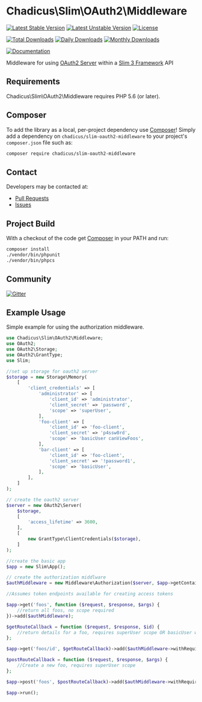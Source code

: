 # Chadicus\Slim\OAuth2\Middleware

[![Latest Stable Version](https://poser.pugx.org/chadicus/slim-oauth2-middleware/v/stable)](https://packagist.org/packages/chadicus/slim-oauth2-middleware)
[![Latest Unstable Version](https://poser.pugx.org/chadicus/slim-oauth2-middleware/v/unstable)](https://packagist.org/packages/chadicus/slim-oauth2-middleware)
[![License](https://poser.pugx.org/chadicus/slim-oauth2-middleware/license)](https://packagist.org/packages/chadicus/slim-oauth2-middleware)

[![Total Downloads](https://poser.pugx.org/chadicus/slim-oauth2-middleware/downloads)](https://packagist.org/packages/chadicus/slim-oauth2-middleware)
[![Daily Downloads](https://poser.pugx.org/chadicus/slim-oauth2-middleware/d/daily)](https://packagist.org/packages/chadicus/slim-oauth2-middleware)
[![Monthly Downloads](https://poser.pugx.org/chadicus/slim-oauth2-middleware/d/monthly)](https://packagist.org/packages/chadicus/slim-oauth2-middleware)

[![Documentation](https://img.shields.io/badge/reference-phpdoc-blue.svg?style=flat)](http://pholiophp.org/chadicus/slim-oauth2-middleware)

Middleware for using [OAuth2 Server](http://bshaffer.github.io/oauth2-server-php-docs/) within a [Slim 3 Framework](http://www.slimframework.com/) API

## Requirements

Chadicus\Slim\OAuth2\Middleware requires PHP 5.6 (or later).

## Composer
To add the library as a local, per-project dependency use [Composer](http://getcomposer.org)! Simply add a dependency on
`chadicus/slim-oauth2-middleware` to your project's `composer.json` file such as:

```sh
composer require chadicus/slim-oauth2-middleware
```

## Contact
Developers may be contacted at:

 * [Pull Requests](https://github.com/chadicus/slim-oauth2-middleware/pulls)
 * [Issues](https://github.com/chadicus/slim-oauth2-middleware/issues)

## Project Build
With a checkout of the code get [Composer](http://getcomposer.org) in your PATH and run:

```sh
composer install
./vendor/bin/phpunit
./vendor/bin/phpcs
```
## Community
[![Gitter](https://badges.gitter.im/Join%20Chat.svg)](https://gitter.im/slim-oauth2/Lobby#)
 
## Example Usage

Simple example for using the authorization middleware.

```php
use Chadicus\Slim\OAuth2\Middleware;
use OAuth2;
use OAuth2\Storage;
use OAuth2\GrantType;
use Slim;

//set up storage for oauth2 server
$storage = new Storage\Memory(
    [
        'client_credentials' => [
            'administrator' => [
                'client_id' => 'administrator',
                'client_secret' => 'password',
                'scope' => 'superUser',
            ],
            'foo-client' => [
                'client_id' => 'foo-client',
                'client_secret' => 'p4ssw0rd',
                'scope' => 'basicUser canViewFoos',
            ],
            'bar-client' => [
                'client_id' => 'foo-client',
                'client_secret' => '!password1',
                'scope' => 'basicUser',
            ],
        ],
    ]
);

// create the oauth2 server
$server = new OAuth2\Server(
    $storage,
    [
        'access_lifetime' => 3600,
    ],
    [
        new GrantType\ClientCredentials($storage),
    ]
);

//create the basic app
$app = new Slim\App();

// create the authorization middlware
$authMiddleware = new Middleware\Authorization($server, $app->getContainer());

//Assumes token endpoints available for creating access tokens

$app->get('foos', function ($request, $response, $args) {
    //return all foos, no scope required
})->add($authMiddleware);

$getRouteCallback = function ($request, $response, $id) {
    //return details for a foo, requires superUser scope OR basicUser with canViewFoos scope
};

$app->get('foos/id', $getRouteCallback)->add($authMiddleware->withRequiredScope(['superUser', ['basicUser', 'canViewFoos']]));

$postRouteCallback = function ($request, $response, $args) {
    //Create a new foo, requires superUser scope
};

$app->post('foos', $postRouteCallback)->add($authMiddleware->withRequiredScope(['superUser']));

$app->run();
```
